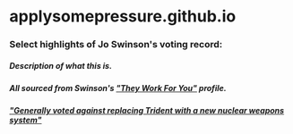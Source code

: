 # applysomepressure.github.io




<!--[How left-wing is the Labour Party under Jeremy Corbyn](how_left.html)-->

### Select highlights of Jo Swinson's voting record:
##### Description of what this is.
##### All sourced from Swinson's ["They Work For You"](https://www.theyworkforyou.com/mp/11971/jo_swinson/east_dunbartonshire/votes) profile.

##### ["Generally voted against replacing Trident with a new nuclear weapons system"](https://www.theyworkforyou.com/mp/11971/jo_swinson/east_dunbartonshire/divisions?policy=984)
